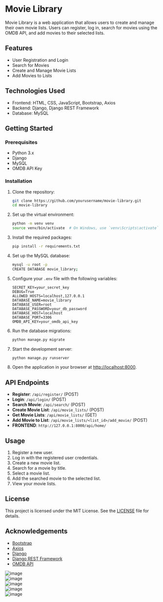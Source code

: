 # Movie Library

Movie Library is a web application that allows users to create and manage their own movie lists. Users can register, log in, search for movies using the OMDB API, and add movies to their selected lists.

## Features

- User Registration and Login
- Search for Movies
- Create and Manage Movie Lists
- Add Movies to Lists

## Technologies Used

- Frontend: HTML, CSS, JavaScript, Bootstrap, Axios
- Backend: Django, Django REST Framework
- Database: MySQL

## Getting Started

### Prerequisites

- Python 3.x
- Django
- MySQL
- OMDB API Key

### Installation

1. Clone the repository:

    ```sh
    git clone https://github.com/yourusername/movie-library.git
    cd movie-library
    ```

2. Set up the virtual environment:

    ```sh
    python -m venv venv
    source venv/bin/activate  # On Windows, use `venv\Scripts\activate`
    ```

3. Install the required packages:

    ```sh
    pip install -r requirements.txt
    ```

4. Set up the MySQL database:

    ```sh
    mysql -u root -p
    CREATE DATABASE movie_library;
    ```

5. Configure your `.env` file with the following variables:

    ```env
    SECRET_KEY=your_secret_key
    DEBUG=True
    ALLOWED_HOSTS=localhost,127.0.0.1
    DATABASE_NAME=movie_library
    DATABASE_USER=root
    DATABASE_PASSWORD=your_db_password
    DATABASE_HOST=localhost
    DATABASE_PORT=3306
    OMDB_API_KEY=your_omdb_api_key
    ```

6. Run the database migrations:

    ```sh
    python manage.py migrate
    ```

7. Start the development server:

    ```sh
    python manage.py runserver
    ```

8. Open the application in your browser at [http://localhost:8000](http://localhost:8000).

## API Endpoints

- **Register**: `/api/register/` (POST)
- **Login**: `/api/login/` (POST)
- **Search Movie**: `/api/search/` (POST)
- **Create Movie List**: `/api/movie_lists/` (POST)
- **Get Movie Lists**: `/api/movie_lists/` (GET)
- **Add Movie to List**: `/api/movie_lists/<list_id>/add_movie/` (POST)
- **FRONTEND**: `http://127.0.0.1:8000/api/home/` 

## Usage

1. Register a new user.
2. Log in with the registered user credentials.
3. Create a new movie list.
4. Search for a movie by title.
5. Select a movie list.
6. Add the searched movie to the selected list.
7. View your movie lists.

## License

This project is licensed under the MIT License. See the [LICENSE](LICENSE) file for details.

## Acknowledgements

- [Bootstrap](https://getbootstrap.com/)
- [Axios](https://github.com/axios/axios)
- [Django](https://www.djangoproject.com/)
- [Django REST Framework](https://www.django-rest-framework.org/)
- [OMDB API](http://www.omdbapi.com/)

![image](https://github.com/AMANKUMAR22MCA/Movie-List/assets/126316303/bf87e29c-9efa-4a09-b9d5-77b3a7f50390) <br>
![image](https://github.com/AMANKUMAR22MCA/Movie-List/assets/126316303/2c4c9250-588a-4d2c-be84-9d84cf575ac7) <br>
![image](https://github.com/AMANKUMAR22MCA/Movie-List/assets/126316303/6ccc71c7-eddf-4577-9fe9-a994f8357d4b) <br>
![image](https://github.com/AMANKUMAR22MCA/Movie-List/assets/126316303/91bf8d25-da16-45fe-832f-a788cdcadc00) <br>
![image](https://github.com/AMANKUMAR22MCA/Movie-List/assets/126316303/f463c2f6-4fa6-420d-84eb-88506ba3056b) <br>





